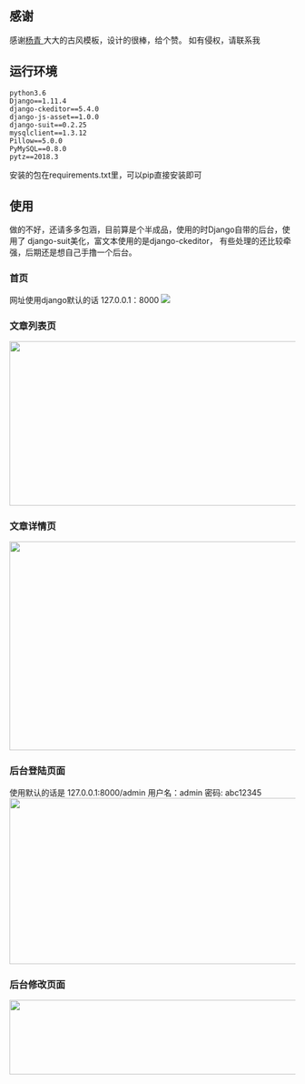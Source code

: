 ## 感谢
感谢<a href="http://www.yangqq.com/" >杨青 </a> 大大的古风模板，设计的很棒，给个赞。
如有侵权，请联系我
## 运行环境
    python3.6
    Django==1.11.4
    django-ckeditor==5.4.0
    django-js-asset==1.0.0
    django-suit==0.2.25
    mysqlclient==1.3.12
    Pillow==5.0.0
    PyMySQL==0.8.0
    pytz==2018.3
安装的包在requirements.txt里，可以pip直接安装即可

## 使用
做的不好，还请多多包涵，目前算是个半成品，使用的时Django自带的后台，使用了 django-suit美化，富文本使用的是django-ckeditor，
有些处理的还比较牵强，后期还是想自己手撸一个后台。
### 首页
网址使用django默认的话 127.0.0.1：8000
<img src='http://blog.democpp.cn/wp-content/uploads/2018/02/a4800d05908eafa642fbaeb1feb1ba11_c145f5806ffef0cddaeb65996d2776dd.png'/>

### 文章列表页

<img src="http://blog.democpp.cn/wp-content/uploads/2018/02/a4800d05908eafa642fbaeb1feb1ba11_265970a8-dd3d-4240-8a7f-0e6cd1f669fb.jpg" style="vertical-align: bottom; max-width: 100%;" width="600" height="289">

### 文章详情页


<a target="_blank" href="http://blog.democpp.cn/wp-content/uploads/2018/02/a4800d05908eafa642fbaeb1feb1ba11_e25ff42a-6a7c-445d-858d-256c600e446e.jpg"><img src="http://blog.democpp.cn/wp-content/uploads/2018/02/a4800d05908eafa642fbaeb1feb1ba11_e25ff42a-6a7c-445d-858d-256c600e446e.jpg" width="600" height="367" style="vertical-align: bottom; max-width: 100%;"></a>

### 后台登陆页面
使用默认的话是 127.0.0.1:8000/admin
用户名：admin
密码: abc12345
<a target="_blank" href="http://blog.democpp.cn/wp-content/uploads/2018/02/a4800d05908eafa642fbaeb1feb1ba11_f668fa52-9f84-4b27-b26b-609b702a7308.png"><img src="http://blog.democpp.cn/wp-content/uploads/2018/02/a4800d05908eafa642fbaeb1feb1ba11_f668fa52-9f84-4b27-b26b-609b702a7308.png" style="vertical-align: bottom; max-width: 100%;" width="600" height="292"></a>

### 后台修改页面

<a target="_blank" href="http://blog.democpp.cn/wp-content/uploads/2018/02/a4800d05908eafa642fbaeb1feb1ba11_c68c59c1-0261-4137-b89e-12439a8a06ba.png"><img src="http://blog.democpp.cn/wp-content/uploads/2018/02/a4800d05908eafa642fbaeb1feb1ba11_c68c59c1-0261-4137-b89e-12439a8a06ba.png" width="600" height="131" style="vertical-align: bottom; max-width: 100%;"></a>








 

